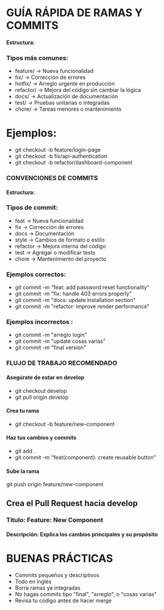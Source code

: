 #  GUÍA RÁPIDA DE RAMAS Y COMMITS


#### Estructura:

### Tipos más comunes:
-  feature/  -> Nueva funcionalidad
-  fix/      -> Corrección de errores
-   hotfix/   -> Arreglo urgente en producción
-   refactor/ -> Mejora del código sin cambiar la lógica
-   docs/     -> Actualización de documentación
-   test/     -> Pruebas unitarias o integradas
-   chore/    -> Tareas menores o mantenimiento
#
# Ejemplos:
- git checkout -b feature/login-page
- git checkout -b fix/api-authentication
- git checkout -b refactor/dashboard-component


### CONVENCIONES DE COMMITS

#### Estructura:

### Tipos de commit:
-   feat      -> Nueva funcionalidad
-   fix       -> Corrección de errores
-   docs      -> Documentación
-   style     -> Cambios de formato o estilo
-   refactor  -> Mejora interna del código
-   test      -> Agregar o modificar tests
-   chore     -> Mantenimiento del proyecto
### Ejemplos correctos:
- git commit -m "feat: add password reset functionality"
- git commit -m "fix: handle 403 errors properly"
- git commit -m "docs: update installation section"
- git commit -m "refactor: improve render performance"

### Ejemplos incorrectos :
- git commit -m "arreglo login"
- git commit -m "update cosas varias"
- git commit -m "final version"



### FLUJO DE TRABAJO RECOMENDADO

####  Asegúrate de estar en develop
- git checkout develop
- git pull origin develop

#### Crea tu rama
- git checkout -b feature/new-component

####  Haz tus cambios y commits
- git add .
- git commit -m "feat(component): create reusable button"

####  Sube la rama
git push origin feature/new-component

##  Crea el Pull Request hacia develop
### Título: Feature: New Component
#### Descripción: Explica los cambios principales y su propósito


#  BUENAS PRÁCTICAS

-  Commits pequeños y descriptivos
-  Todo en inglés
-  Borra ramas ya integradas
-  No hagas commits tipo "final", "arreglo", o "cosas varias"
-  Revisa tu código antes de hacer merge
